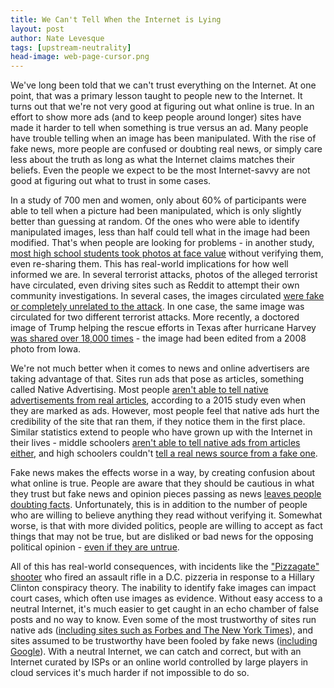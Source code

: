 ```yaml
---
title: We Can't Tell When the Internet is Lying
layout: post
author: Nate Levesque
tags: [upstream-neutrality]
head-image: web-page-cursor.png
---
```


We've long been told that we can't trust everything on the Internet. At one point, that was a primary lesson taught to people new to the Internet. It turns out that we're not very good at figuring out what online is true. In an effort to show more ads (and to keep people around longer) sites have made it harder to tell when something is true versus an ad. Many people have trouble telling when an image has been manipulated. With the rise of fake news, more people are confused or doubting real news, or simply care less about the truth as long as what the Internet claims matches their beliefs. Even the people we expect to be the most Internet-savvy are not good at figuring out what to trust in some cases.

In a study of 700 men and women, only about 60% of participants were able to tell when a picture had been manipulated, which is only slightly better than guessing at random. Of the ones who were able to identify manipulated images, less than half could tell what in the image had been modified. That's when people are looking for problems - in another study, [most high school students took photos at face value](http://www.npr.org/sections/thetwo-way/2016/11/23/503129818/study-finds-students-have-dismaying-inability-to-tell-fake-news-from-real) without verifying them, even re-sharing them. This has real-world implications for how well informed we are. In several terrorist attacks, photos of the alleged terrorist have circulated, even driving sites such as Reddit to attempt their own community investigations. In several cases, the images circulated [were fake or completely unrelated to the attack](https://www.washingtonpost.com/news/speaking-of-science/wp/2017/07/17/many-people-cant-tell-when-photos-are-fake-can-you/). In one case, the same image was circulated for two different terrorist attacks. More recently, a doctored image of Trump helping the rescue efforts in Texas after hurricane Harvey [was shared over 18,000 times](http://www.chron.com/news/houston-texas/article/Fake-photo-Trump-saving-cats-during-Harvey-12203385.php) - the image had been edited from a 2008 photo from Iowa.

We're not much better when it comes to news and online advertisers are taking advantage of that. Sites run ads that pose as articles, something called Native Advertising. Most people [aren't able to tell native advertisements from real articles](http://www.ibtimes.com/most-people-think-native-ads-are-real-articles-they-later-feel-duped-study-2087024), according to a 2015 study even when they are marked as ads. However, most people feel that native ads hurt the credibility of the site that ran them, if they notice them in the first place. Similar statistics extend to people who have grown up with the Internet in their lives - middle schoolers [aren't able to tell native ads from articles either](http://www.npr.org/sections/thetwo-way/2016/11/23/503129818/study-finds-students-have-dismaying-inability-to-tell-fake-news-from-real), and high schoolers couldn't [tell a real news source from a fake one](http://www.npr.org/sections/thetwo-way/2016/11/23/503129818/study-finds-students-have-dismaying-inability-to-tell-fake-news-from-real).

Fake news makes the effects worse in a way, by creating confusion about what online is true. People are aware that they should be cautious in what they trust but fake news and opinion pieces passing as news [leaves people doubting facts](https://www.nytimes.com/2016/12/06/us/fake-news-partisan-republican-democrat.html). Unfortunately, this is in addition to the number of people who are willing to believe anything they read without verifying it. Somewhat worse, is that with more divided politics, people are willing to accept as fact things that may not be true, but are disliked or bad news for the opposing political opinion - [even if they are untrue](https://www.nytimes.com/2016/12/06/us/fake-news-partisan-republican-democrat.html).

All of this has real-world consequences, with incidents like the ["Pizzagate" shooter](http://www.cnn.com/2017/06/22/politics/pizzagate-sentencing/index.html) who fired an assault rifle in a D.C. pizzeria in response to a Hillary Clinton conspiracy theory. The inability to identify fake images can impact court cases, which often use images as evidence. Without easy access to a neutral Internet, it's much easier to get caught in an echo chamber of false posts and no way to know. Even some of the most trustworthy of sites run native ads ([including sites such as Forbes and The New York Times](http://www.ibtimes.com/most-people-think-native-ads-are-real-articles-they-later-feel-duped-study-2087024)), and sites assumed to be trustworthy have been fooled by fake news ([including Google](http://mashable.com/2017/10/02/google-algorithm-fail-las-vegas-gunman-fake-news/)). With a neutral Internet, we can catch and correct, but with an Internet curated by ISPs or an online world controlled by large players in cloud services it's much harder if not impossible to do so.